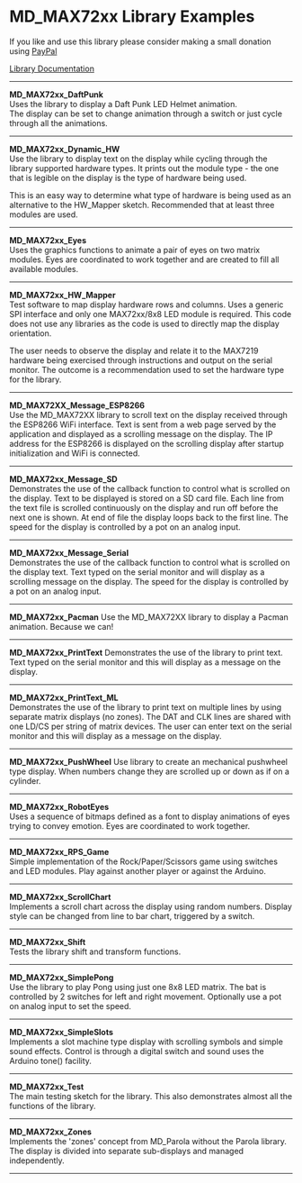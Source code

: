 # MD_MAX72xx Library Examples

If you like and use this library please consider making a small donation 
using [PayPal](https://paypal.me/MajicDesigns/4USD)

[Library Documentation](https://majicdesigns.github.io/MD_MAX72XX/)

<hr>

**MD_MAX72xx_DaftPunk**  
Uses the library to display a Daft Punk LED Helmet animation.  
The display can be set to change animation through a switch or 
just cycle through all the animations.
<hr>

**MD_MAX72xx_Dynamic_HW**  
Use the library to display text on the display while cycling through 
the library supported hardware types. It prints out the module type - 
the one that is legible on the display is the type of hardware being 
used.

This is an easy way to determine what type of hardware is being used 
as an alternative to the HW_Mapper sketch. Recommended that at least 
three modules are used.
<hr>

**MD_MAX72xx_Eyes**  
Uses the graphics functions to animate a pair of eyes on 
two matrix modules. Eyes are coordinated to work together and are
created to fill all available modules.
<hr>

**MD_MAX72xx_HW_Mapper**  
Test software to map display hardware rows and columns. Uses a 
generic SPI interface and only one MAX72xx/8x8 LED module is required.
This code does not use any libraries as the code is used to directly 
map the display orientation.

The user needs to observe the display 
and relate it to the MAX7219 hardware being exercised through 
instructions and output on the serial monitor. The outcome is a 
recommendation used to set the hardware type for the library.
<hr>

**MD_MAX72XX_Message_ESP8266**  
Use the MD_MAX72XX library to scroll text on the display received 
through the ESP8266 WiFi interface. Text is sent from a web page 
served by the application and displayed as a scrolling message on 
the display. The IP address for the ESP8266 is displayed on the 
scrolling display after startup initialization and WiFi is connected.
<hr>

**MD_MAX72xx_Message_SD**  
Demonstrates the use of the callback function to control what is 
scrolled on the display. Text to be displayed is stored on a SD card file. 
Each line from the text file is scrolled continuously on the display 
and run off before the next one is shown. At end of file the display 
loops back to the first line. The speed for the display is controlled 
by a pot on an analog input.
<hr>

**MD_MAX72xx_Message_Serial**  
Demonstrates the use of the callback function to control what is 
scrolled on the display text. Text typed on the serial monitor 
and will display as a scrolling message on the display. The speed 
for the display is controlled by a pot on an analog input.
<hr>

**MD_MAX72xx_Pacman**
Use the MD_MAX72XX library to display a Pacman animation. Because we can!
<hr>

**MD_MAX72xx_PrintText**
Demonstrates the use of the library to print text. Text typed on 
the serial monitor and this will display as a message on the display.
<hr>

**MD_MAX72xx_PrintText_ML**  
Demonstrates the use of the library to print text on multiple lines by 
using separate matrix displays (no zones). The DAT and CLK lines are 
shared with one LD/CS per string of matrix devices. The user can enter 
text on the serial monitor and this will display as a message on the 
display.
<hr>

**MD_MAX72xx_PushWheel**
Use library to create an mechanical pushwheel type display. 
When numbers change they are scrolled up or down as if on a cylinder.
<hr>

**MD_MAX72xx_RobotEyes**  
Uses a sequence of bitmaps defined as a font to display animations 
of eyes trying to convey emotion. Eyes are coordinated to work together.
<hr>

**MD_MAX72xx_RPS_Game**  
Simple implementation of the Rock/Paper/Scissors game using switches 
and LED modules. Play against another player or against the Arduino.
<hr>

**MD_MAX72xx_ScrollChart**  
Implements a scroll chart across the display using random numbers. 
Display style can be changed from line to bar chart, triggered by a switch.
<hr>

**MD_MAX72xx_Shift**  
Tests the library shift and transform functions.
<hr>

**MD_MAX72xx_SimplePong**  
Use the library to play Pong using just one 8x8 LED matrix.
The bat is controlled by 2 switches for left and right movement.
Optionally use a pot on analog input to set the speed.
<hr>

**MD_MAX72xx_SimpleSlots**  
Implements a slot machine type display with scrolling symbols 
and simple sound effects. Control is through a digital switch 
and sound uses the Arduino tone() facility.
<hr>

**MD_MAX72xx_Test**  
The main testing sketch for the library. This also demonstrates 
almost all the functions of the library.
<hr>

**MD_MAX72xx_Zones**  
Implements the 'zones' concept from MD_Parola without the Parola library. 
The display is divided into separate sub-displays and managed independently.
<hr>
